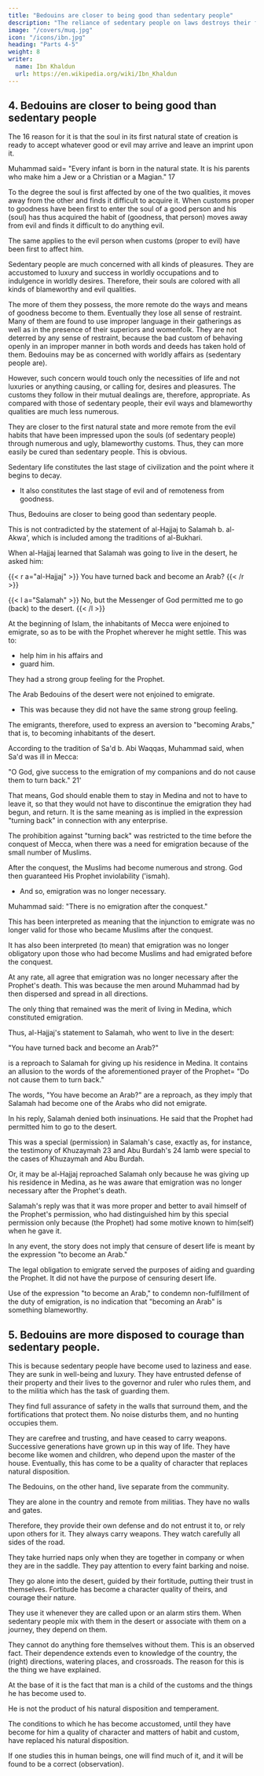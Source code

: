 ```yaml
---
title: "Bedouins are closer to being good than sedentary people"
description: "The reliance of sedentary people on laws destroys their fortitude and power of resistance"
image: "/covers/muq.jpg"
icon: "/icons/ibn.jpg"
heading: "Parts 4-5"
weight: 8
writer:
  name: Ibn Khaldun
  url: https://en.wikipedia.org/wiki/Ibn_Khaldun
---
```




## 4. Bedouins are closer to being good than sedentary people

The 16 reason for it is that the soul in its first natural state of creation is ready
to accept whatever good or evil may arrive and leave an imprint upon it.

Muhammad said= "Every infant is born in the natural state. It is his parents who
make him a Jew or a Christian or a Magian." 17 

To the degree the soul is first affected by one of the two qualities, it moves away from the other and finds it difficult to acquire it. When customs proper to goodness have been first to enter the soul of a good person and his (soul) has thus acquired the habit of (goodness, that person) moves away from evil and finds it difficult to do anything evil. 

The same applies to the evil person when customs (proper to evil) have been first to affect him.

Sedentary people are much concerned with all kinds of pleasures. They are accustomed to luxury and success in worldly occupations and to indulgence in worldly desires. Therefore, their souls are colored with all kinds of blameworthy and evil qualities. 

The more of them they possess, the more remote do the ways and means of goodness become to them. Eventually they lose all sense of restraint. Many of them are found to use improper language in their gatherings as well as in the presence of their superiors and womenfolk. They are not deterred by any sense of restraint, because the bad custom of behaving openly in an improper manner in both words and deeds has taken hold of them. Bedouins may be as concerned with  worldly affairs as (sedentary people are). 

However, such concern would touch only the necessities of life and not luxuries or anything causing, or calling for, desires  and pleasures. The customs they follow in their mutual dealings are, therefore, appropriate. As compared with those of sedentary people, their evil ways and blameworthy qualities are much less numerous. 

They are closer to the first natural state and more remote from the evil habits that have been impressed upon the souls (of sedentary people) through numerous and ugly, blameworthy customs. Thus, they can more easily be cured than sedentary people. This is obvious.

Sedentary life constitutes the last stage of civilization and the point where it begins to decay. 
- It also constitutes the last stage of evil and of remoteness from goodness. 

Thus, Bedouins are closer to being good than sedentary people. 

This is not contradicted by the statement of al-Hajjaj to Salamah b. al-Akwa', which is included among the traditions of al-Bukhari. 

When al-Hajjaj learned that Salamah was going to live in the desert, he asked him:

{{< r a="al-Hajjaj" >}}
You have turned back and become an Arab?
{{< /r >}}

{{< l a="Salamah" >}}
No, but the Messenger of God permitted me to go (back) to the desert.
{{< /l >}}

<!-- 20 -->

At the beginning of Islam, the inhabitants of Mecca were enjoined to emigrate, so as to be with the Prophet wherever he might settle. This was to:
- help him in his affairs and
- guard him. 

They had a strong group feeling for the Prophet.

The Arab Bedouins of the desert were not enjoined to emigrate. 
- This was because they did not have the same strong group feeling. 


The emigrants, therefore, used to express an aversion to "becoming Arabs," that is, to becoming inhabitants of the desert.

 <!-- upon whom emigration was not obligatory.  -->

According to the tradition of Sa'd b. Abi Waqqas, Muhammad said, when Sa'd was ill in Mecca:

"O God, give success to the emigration of my companions and do not cause them to turn back." 21' 

That means, God should enable them to stay in Medina and not to have to leave it, so that they would not have to discontinue the emigration they had begun, and return. It is the same meaning as is implied in the expression "turning back" in connection with any enterprise.

The prohibition against "turning back" was restricted to the time before the conquest of Mecca, when there was a need for emigration because of the small number of Muslims. 

After the conquest, the Muslims had become numerous and strong. God then guaranteed His Prophet inviolability ('ismah). 
- And so, emigration was no longer necessary. 

Muhammad said: "There is no emigration after the conquest." 
<!-- 22   -->

This has been interpreted as meaning that the injunction to emigrate was no longer valid for those who became Muslims after the
conquest. 

It has also been interpreted (to mean) that emigration was no longer obligatory upon those who had become Muslims and had emigrated before the conquest. 

At any rate, all agree that emigration was no longer necessary after the Prophet's death. This was because the men around Muhammad had by then dispersed and spread in all directions. 

The only thing that remained was the merit of living in Medina, which constituted emigration.

Thus, al-Hajjaj's statement to Salamah, who went to live in the desert:

"You have turned back and become an Arab?" 

is a reproach to Salamah for giving up his residence in Medina. It contains an allusion to the words of the aforementioned prayer of the Prophet= "Do not cause them to turn back." 

The words, "You have become an Arab?" are a reproach, as they imply that Salamah had become one of the Arabs who did not emigrate. 

In his reply, Salamah denied both insinuations. He said that the Prophet had permitted him to go to the desert. 

This was a special (permission) in Salamah's case, exactly as, for instance, the testimony of Khuzaymah 23 and Abu Burdah's 24 lamb were special to the cases of Khuzaymah and Abu Burdah. 

Or, it may be al-Hajjaj reproached Salamah only because he was giving up his residence in Medina, as he was aware that emigration was no longer necessary after the Prophet's death.

Salamah's reply was that it was more proper and better to avail himself of the Prophet's permission, who had distinguished him by this special permission only because (the Prophet) had some motive known to him(self) when he gave it.

In any event, the story does not imply that censure of desert life is meant by the expression "to become an Arab." 

The legal obligation to emigrate served the purposes of aiding and guarding the Prophet. It did not have the purpose of censuring desert life. 

Use of the expression "to become an Arab," to condemn non-fulfillment of the duty of emigration, is no indication that "becoming an Arab" is something blameworthy.


## 5. Bedouins are more disposed to courage than sedentary people.

This is because sedentary people have become used to laziness and ease. They are sunk in well-being and luxury. They have entrusted defense of their property and their lives to the governor and ruler who rules them, and to the militia which has the task of guarding them. 

They find full assurance of safety in the walls that surround them, and the fortifications that protect them. No noise disturbs them, and no hunting occupies them. 

They are carefree and trusting, and have ceased to carry weapons. Successive generations have grown up in this way of life. They have become like women and children, who depend upon the master of the house. Eventually, this has come to be a quality of character that replaces natural disposition.

The Bedouins, on the other hand, live separate from the community. 

They are alone in the country and remote from militias. They have no walls and gates. 

Therefore, they provide their own defense and do not entrust it to, or rely upon others for it. They always carry weapons. They watch carefully all sides of the road.

They take hurried naps only when they are together in company or when they are in the saddle. They pay attention to every faint barking and noise. 

They go alone into the desert, guided by their fortitude, putting their trust in themselves. Fortitude has become a character quality of theirs, and courage their nature. 

They use it whenever they are called upon or an alarm stirs them. When sedentary people mix with them in the desert or associate with them on a journey, they depend on them. 

They cannot do anything fore themselves without them. This is an observed fact. Their dependence extends even to knowledge of the country, the (right) directions, watering places, and crossroads. The reason for this is the thing we have explained.

At the base of it is the fact that man is a child of the customs and the things he has become used to.

He is not the product of his natural disposition and temperament. 
<!-- 25a  -->

The conditions to which he has become accustomed, until they have become for him a quality of character and matters of habit and custom, have replaced his natural disposition. 

If one studies this in human beings, one will find much of it, and it will be found to be a correct (observation).
